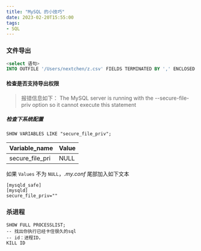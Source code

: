 ```yaml
---
title: "MySQL 的小技巧"
date: 2023-02-20T15:55:00
tags:
- SQL
---
```


### 文件导出

```sql
<select 语句> 
INTO OUTFILE '/Users/nextchen/z.csv' FIELDS TERMINATED BY ',' ENCLOSED BY '"' LINES TERMINATED BY '\n'
```
#### 检查是否支持导出权限

 > 报错信息如下：
 > The MySQL server is running with the --secure-file-priv option so it cannot execute this statement

##### 检查下系统配置
```
SHOW VARIABLES LIKE "secure_file_priv"; 
```

| Variable_name | Value |
| -- | -- |
| secure_file_pri | NULL |

如果 `Values` 不为 `NULL`，*.my.conf* 尾部加入如下文本
```
[mysqld_safe]
[mysqld]
secure_file_priv=""
```

### 杀进程
```
SHOW FULL PROCESSLIST;
-- 找出你执行已经卡住很久的sql
-- id：进程ID，
KILL ID
```